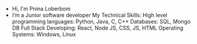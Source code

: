 - Hi, I'm Pnina Loberbom
- I’m a Junior software developer
My Technical Skills:
High level programming
languages: Python, Java, C,
C++
Databases: SQL, Mongo DB
Full Stack Developing:
React, Node JS, CSS, JS,
HTML
Operating Systems:
Windows, Linux


<!---
PninaGottfried/PninaGottfried is a ✨ special ✨ repository because its `README.md` (this file) appears on your GitHub profile.
You can click the Preview link to take a look at your changes.
--->
